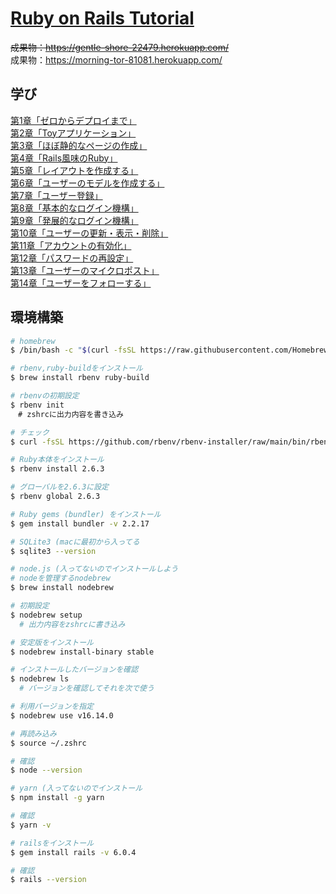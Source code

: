 # [Ruby on Rails Tutorial](https://railstutorial.jp/)


~~成果物：https://gentle-shore-22479.herokuapp.com/~~  
成果物：https://morning-tor-81081.herokuapp.com/

## 学び

[第1章「ゼロからデプロイまで」](/doc/chap1.md)  
[第2章「Toyアプリケーション」](/doc/chap2.md)  
[第3章「ほぼ静的なページの作成」](/doc/chap3.md)  
[第4章「Rails風味のRuby」](/doc/chap4.md)  
[第5章「レイアウトを作成する」](/doc/chap5.md)  
[第6章「ユーザーのモデルを作成する」](/doc/chap6.md)  
[第7章「ユーザー登録」](/doc/chap7.md)  
[第8章「基本的なログイン機構」](/doc/chap8.md)  
[第9章「発展的なログイン機構」](/doc/chap9.md)  
[第10章「ユーザーの更新・表示・削除」](/doc/chap10.md)  
[第11章「アカウントの有効化」](/doc/chap11.md)  
[第12章「パスワードの再設定」](/doc/chap12.md)  
[第13章「ユーザーのマイクロポスト」](/doc/chap13.md)  
[第14章「ユーザーをフォローする」](/doc/chap14.md)  


## 環境構築

```bash
# homebrew
$ /bin/bash -c "$(curl -fsSL https://raw.githubusercontent.com/Homebrew/install/HEAD/install.sh)"

# rbenv,ruby-buildをインストール
$ brew install rbenv ruby-build

# rbenvの初期設定
$ rbenv init
　# zshrcに出力内容を書き込み

# チェック
$ curl -fsSL https://github.com/rbenv/rbenv-installer/raw/main/bin/rbenv-doctor | bash

# Ruby本体をインストール
$ rbenv install 2.6.3

# グローバルを2.6.3に設定
$ rbenv global 2.6.3

# Ruby gems (bundler) をインストール
$ gem install bundler -v 2.2.17

# SQLite3 (macに最初から入ってる
$ sqlite3 --version

# node.js (入ってないのでインストールしよう
# nodeを管理するnodebrew
$ brew install nodebrew

# 初期設定
$ nodebrew setup
  # 出力内容をzshrcに書き込み

# 安定版をインストール
$ nodebrew install-binary stable

# インストールしたバージョンを確認
$ nodebrew ls
  # バージョンを確認してそれを次で使う

# 利用バージョンを指定
$ nodebrew use v16.14.0

# 再読み込み
$ source ~/.zshrc

# 確認
$ node --version

# yarn (入ってないのでインストール
$ npm install -g yarn

# 確認
$ yarn -v

# railsをインストール
$ gem install rails -v 6.0.4

# 確認
$ rails --version
```
